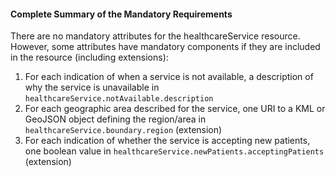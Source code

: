 #### Complete Summary of the Mandatory Requirements

There are no mandatory attributes for the healthcareService resource. However, some attributes have mandatory components if they are included in the resource (including extensions):

1.  For each indication of when a service is not available, a description of why the service is unavailable in `healthcareService.notAvailable.description`
1.  For each geographic area described for the service, one URI to a KML or GeoJSON object defining the region/area in `healthcareService.boundary.region` (extension)
1.  For each indication of whether the service is accepting new patients, one boolean value in `healthcareService.newPatients.acceptingPatients` (extension)
